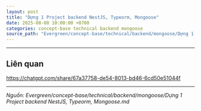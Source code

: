 ```yaml
---
layout: post
title: "Dựng 1 Project backend NestJS, Typeorm, Mongoose"
date: 2025-08-08 10:00:00 +0700
categories: concept-base technical backend mongoose
source_path: "Evergreen/concept-base/technical/backend/mongoose/Dựng 1 Project backend NestJS, Typeorm, Mongoose.md"
---
```

---
## Liên quan
https://chatgpt.com/share/67a37758-de54-8013-bd46-6cd50e51044f

---
*Nguồn: Evergreen/concept-base/technical/backend/mongoose/Dựng 1 Project backend NestJS, Typeorm, Mongoose.md*